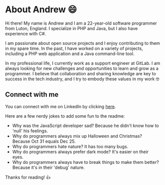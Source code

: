 # About Andrew :smile:

Hi there! My name is Andrew and I am a 22-year-old software programmer from Luton, England. I specialize in PHP and Java, but I also have experience with C#.

I am passionate about open source projects and I enjoy contributing to them in my spare time. In the past, I have worked on a variety of projects, including a PHP web application and a Java command-line tool.

In my professional life, I currently work as a support engineer at GitLab. I am always looking for new challenges and opportunities to learn and grow as a programmer. I believe that collaboration and sharing knowledge are key to success in the tech industry, and I try to embody these values in my work :nerd_face:

## Connect with me

You can connect with me on LinkedIn by clicking [here](https://www.linkedin.com/in/andrew-aubury-7a82b21b0/).

Here are a few nerdy jokes to add some fun to the readme:

- Why was the JavaScript developer sad? Because he didn't know how to 'null' his feelings.
- Why do programmers always mix up Halloween and Christmas? Because Oct 31 equals Dec 25.
- Why do programmers hate nature? It has too many bugs.
- Why do programmers always prefer dark mode? It's easier on their eyes.
- Why do programmers always have to break things to make them better? Because it's in their 'debug' nature.

Thanks for reading! :thumbsup:
